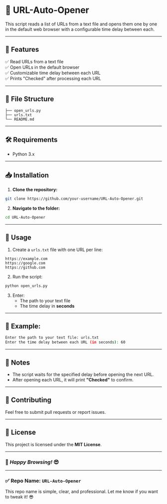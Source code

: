 
# 🔗 URL-Auto-Opener

This script reads a list of URLs from a text file and opens them one by one in the default web browser with a configurable time delay between each.

---

## 🚀 Features
✅ Read URLs from a text file  
✅ Open URLs in the default browser  
✅ Customizable time delay between each URL  
✅ Prints "Checked" after processing each URL  

---

## 📂 File Structure
```
├── open_urls.py
├── urls.txt
└── README.md
```

---

## 🛠️ Requirements
- Python 3.x

---

## 📥 Installation
1. **Clone the repository:**
```bash
git clone https://github.com/your-username/URL-Auto-Opener.git
```

2. **Navigate to the folder:**
```bash
cd URL-Auto-Opener
```

---

## 🚦 Usage
1. Create a `urls.txt` file with one URL per line:
```
https://example.com
https://google.com
https://github.com
```

2. Run the script:
```bash
python open_urls.py
```

3. Enter:  
   - The path to your text file  
   - The time delay in **seconds**  

---

## 📌 Example:
```bash
Enter the path to your text file: urls.txt  
Enter the time delay between each URL (in seconds): 60  
```

---

## 📝 Notes
- The script waits for the specified delay before opening the next URL.  
- After opening each URL, it will print **"Checked"** to confirm.  

---

## 🤝 Contributing
Feel free to submit pull requests or report issues.  

---

## 📄 License
This project is licensed under the **MIT License**.  

---

### 🌟 *Happy Browsing!* 😎


---

### ✅ **Repo Name:** `URL-Auto-Opener`  
This repo name is simple, clear, and professional. Let me know if you want to tweak it! 😎
